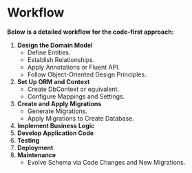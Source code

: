 # Workflow
**Below is a detailed workflow for the code-first approach:**
1. **Design the Domain Model**
    - Define Entities.
    - Establish Relationships.
    - Apply Annotations or Fluent API.
    - Follow Object-Oriented Design Principles.
2. **Set Up ORM and Context**
    - Create DbContext or equivalent.
    - Configure Mappings and Settings.
3. **Create and Apply Migrations**
    - Generate Migrations.
    - Apply Migrations to Create Database.
4. **Implement Business Logic**
5. **Develop Application Code**
6. **Testing**
7. **Deployment**
8. **Maintenance**
    - Evolve Schema via Code Changes and New Migrations.
